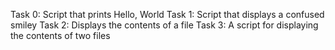 Task 0: Script that prints Hello, World
Task 1: Script that displays a confused smiley
Task 2: Displays the contents of a file
Task 3: A script for displaying the contents of two files
